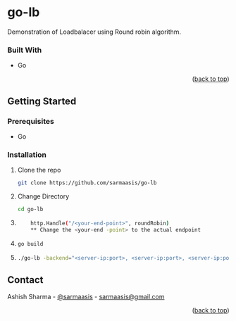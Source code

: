 # go-lb
Demonstration of Loadbalacer using Round robin algorithm.



### Built With

* Go

<p align="right">(<a href="#readme-top">back to top</a>)</p>

<!-- GETTING STARTED -->
## Getting Started

### Prerequisites

* Go

### Installation

1. Clone the repo
   ```sh
   git clone https://github.com/sarmaasis/go-lb
   ```
2. Change Directory
   ```sh
   cd go-lb
   ```
3.
    ```sh
        http.Handle("/<your-end-point>", roundRobin)
        ** Change the <your-end -point> to the actual endpoint  
    ```
4. 
   ```sh
   go build 
   ```
5. 
   ```sh
   ./go-lb -backend="<server-ip:port>, <server-ip:port>, <server-ip:port>"
   ```


<!-- CONTACT -->
## Contact

Ashish Sharma - [@sarmaasis](https://linkedin.com/in/sarmaasis) - sarmaasis@gmail.com

<p align="right">(<a href="#readme-top">back to top</a>)</p>




